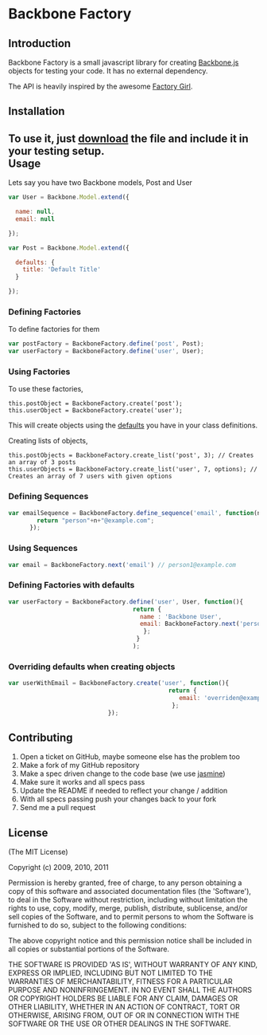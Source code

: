 Backbone Factory
================

Introduction
------------

Backbone Factory is a small javascript library for creating [Backbone.js](http://documentcloud.github.com/backbone/) objects for testing your code. It has no external dependency. 

The API is heavily inspired by the awesome [Factory Girl](https://github.com/thoughtbot/factory_girl). 


Installation
------------

To use it, just [download](https://github.com/SupportBee/Backbone-Factory/raw/master/public/javascripts/backbone-factory.js) the file and include it in your testing setup.  
Usage
-----

Lets say you have two Backbone models, Post and User

```javascript
var User = Backbone.Model.extend({

  name: null,
  email: null

});

var Post = Backbone.Model.extend({

  defaults: {
    title: 'Default Title'
  }

});
```

### Defining Factories

To define factories for them

```javascript
var postFactory = BackboneFactory.define('post', Post);
var userFactory = BackboneFactory.define('user', User);
```

### Using Factories

To use these factories, 

```javscript
this.postObject = BackboneFactory.create('post');
this.userObject = BackboneFactory.create('user');
```

This will create objects using the [defaults](http://documentcloud.github.com/backbone/#Model-defaults) you have in your class definitions.

Creating lists of objects,

```javscript
this.postObjects = BackboneFactory.create_list('post', 3); // Creates an array of 3 posts
this.userObjects = BackboneFactory.create_list('user', 7, options); // Creates an array of 7 users with given options
```

### Defining Sequences 

```javascript
var emailSequence = BackboneFactory.define_sequence('email', function(n){
        return "person"+n+"@example.com"; 
      });
```

### Using Sequences

```javascript
var email = BackboneFactory.next('email') // person1@example.com
```

### Defining Factories with defaults

```javascript
var userFactory = BackboneFactory.define('user', User, function(){
                                   return {
                                     name : 'Backbone User',
                                     email: BackboneFactory.next('person_email')
                                      };
                                    }
                                   );
```

### Overriding defaults when creating objects

```javascript
var userWithEmail = BackboneFactory.create('user', function(){
                                             return {
                                                email: 'overriden@example.com'
                                              };
                            });
 ```

Contributing
------------

1. Open a ticket on GitHub, maybe someone else has the problem too
2. Make a fork of my GitHub repository
3. Make a spec driven change to the code base (we use [jasmine](http://pivotal.github.com/jasmine/))
5. Make sure it works and all specs pass
6. Update the README if needed to reflect your change / addition
7. With all specs passing push your changes back to your fork
8. Send me a pull request


License
-------

(The MIT License)

Copyright (c) 2009, 2010, 2011

Permission is hereby granted, free of charge, to any person obtaining
a copy of this software and associated documentation files (the
'Software'), to deal in the Software without restriction, including
without limitation the rights to use, copy, modify, merge, publish,
distribute, sublicense, and/or sell copies of the Software, and to
permit persons to whom the Software is furnished to do so, subject to
the following conditions:

The above copyright notice and this permission notice shall be
included in all copies or substantial portions of the Software.

THE SOFTWARE IS PROVIDED 'AS IS', WITHOUT WARRANTY OF ANY KIND,
EXPRESS OR IMPLIED, INCLUDING BUT NOT LIMITED TO THE WARRANTIES OF
MERCHANTABILITY, FITNESS FOR A PARTICULAR PURPOSE AND NONINFRINGEMENT.
IN NO EVENT SHALL THE AUTHORS OR COPYRIGHT HOLDERS BE LIABLE FOR ANY
CLAIM, DAMAGES OR OTHER LIABILITY, WHETHER IN AN ACTION OF CONTRACT,
TORT OR OTHERWISE, ARISING FROM, OUT OF OR IN CONNECTION WITH THE
SOFTWARE OR THE USE OR OTHER DEALINGS IN THE SOFTWARE.




